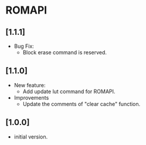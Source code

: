 # ROMAPI

## [1.1.1]

- Bug Fix:
  - Block erase command is reserved.

## [1.1.0]

- New feature:
  - Add update lut command for ROMAPI.
- Improvements
  - Update the comments of "clear cache" function.

## [1.0.0]

- initial version.
